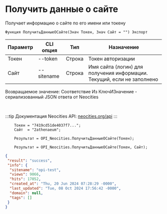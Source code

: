 ﻿---
sidebar_position: 1
---

# Получить данные о сайте
 Получает информацию о сайте по его имени или токену



`Функция ПолучитьДанныеОСайте(Знач Токен, Знач Сайт = "") Экспорт`

  | Параметр | CLI опция | Тип | Назначение |
  |-|-|-|-|
  | Токен | --token | Строка | Токен авторизации |
  | Сайт | --sitename | Строка | Имя сайта (логин) для получения информации. Текущий, если не заполнено |

  
  Возвращаемое значение:   Соответствие Из КлючИЗначение - сериализованный JSON ответа от Neocities

<br/>

:::tip
Документация Neocities API: [neocities.org/api](https://neocities.org/api)
:::
<br/>


```bsl title="Пример кода"
    Токен = "7419cd51de4037f7...";
    Сайт  = "2athenaeum";

    Результат = OPI_Neocities.ПолучитьДанныеОСайте(Токен);

    Результат = OPI_Neocities.ПолучитьДанныеОСайте(Токен, Сайт);
```
    



```json title="Результат"
{
 "result": "success",
 "info": {
  "sitename": "opi-test",
  "views": 9066,
  "hits": 17052,
  "created_at": "Thu, 20 Jun 2024 07:28:29 -0000",
  "last_updated": "Tue, 08 Oct 2024 17:56:42 -0000",
  "domain": null,
  "tags": []
 }
}
```

